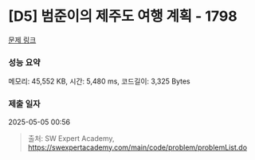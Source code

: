 # [D5] 범준이의 제주도 여행 계획 - 1798 

[문제 링크](https://swexpertacademy.com/main/code/problem/problemDetail.do?contestProbId=AV4x9oyaCR8DFAUx) 

### 성능 요약

메모리: 45,552 KB, 시간: 5,480 ms, 코드길이: 3,325 Bytes

### 제출 일자

2025-05-05 00:56



> 출처: SW Expert Academy, https://swexpertacademy.com/main/code/problem/problemList.do